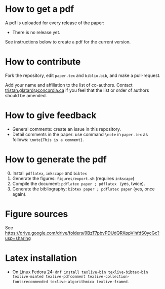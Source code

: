 # How to get a pdf

A pdf is uploaded for every release of the paper:
* There is no release yet.

See instructions below to create a pdf for the current version.

# How to contribute

Fork the repository, edit ```paper.tex``` and ```biblio.bib```, and make a pull-request. 

Add your name and affiliation to the list of co-authors. Contact
tristan.glatard@concordia.ca if you feel that the list or order of
authors should be amended.

# How to give feedback

* General comments: create an issue in this repository.
* Detail comments in the paper: use command ```\note``` in ```paper.tex``` as follows: ```\note{This is a comment}```.

# How to generate the pdf

0. Install ```pdflatex```, ```inkscape``` and ```bibtex```
1. Generate the figures: ```figures/export.sh``` (requires ```inkscape```)
2. Compile the document: ```pdflatex paper ; pdflatex ``` (yes, twice).
3. Generate the bibliography: ```bibtex paper ; pdflatex paper``` (yes, once again).

# Figure sources

See https://drive.google.com/drive/folders/0BzT7pbvPDUdQRXppVlhfdS0ycGc?usp=sharing


# Latex installation

* On Linux Fedora 24: ```dnf install texlive-bin texlive-bibtex-bin texlive-minted texlive-pdfcomment texlive-collection-fontsrecommended texlive-algorithmicx texlive-framed```. 

